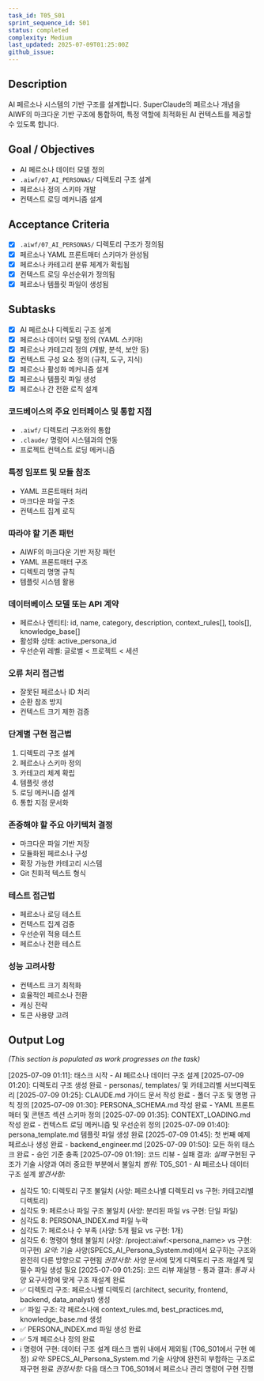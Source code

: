 ```yaml
---
task_id: T05_S01
sprint_sequence_id: S01
status: completed
complexity: Medium
last_updated: 2025-07-09T01:25:00Z
github_issue:
---
```


## Description
AI 페르소나 시스템의 기반 구조를 설계합니다. SuperClaude의 페르소나 개념을 AIWF의 마크다운 기반 구조에 통합하여, 특정 역할에 최적화된 AI 컨텍스트를 제공할 수 있도록 합니다.

## Goal / Objectives
- AI 페르소나 데이터 모델 정의
- `.aiwf/07_AI_PERSONAS/` 디렉토리 구조 설계
- 페르소나 정의 스키마 개발
- 컨텍스트 로딩 메커니즘 설계

## Acceptance Criteria
- [x] `.aiwf/07_AI_PERSONAS/` 디렉토리 구조가 정의됨
- [x] 페르소나 YAML 프론트매터 스키마가 완성됨
- [x] 페르소나 카테고리 분류 체계가 확립됨
- [x] 컨텍스트 로딩 우선순위가 정의됨
- [x] 페르소나 템플릿 파일이 생성됨

## Subtasks
- [x] AI 페르소나 디렉토리 구조 설계
- [x] 페르소나 데이터 모델 정의 (YAML 스키마)
- [x] 페르소나 카테고리 정의 (개발, 분석, 보안 등)
- [x] 컨텍스트 구성 요소 정의 (규칙, 도구, 지식)
- [x] 페르소나 활성화 메커니즘 설계
- [x] 페르소나 템플릿 파일 생성
- [x] 페르소나 간 전환 로직 설계

### 코드베이스의 주요 인터페이스 및 통합 지점
- `.aiwf/` 디렉토리 구조와의 통합
- `.claude/` 명령어 시스템과의 연동
- 프로젝트 컨텍스트 로딩 메커니즘

### 특정 임포트 및 모듈 참조
- YAML 프론트매터 처리
- 마크다운 파일 구조
- 컨텍스트 집계 로직

### 따라야 할 기존 패턴
- AIWF의 마크다운 기반 저장 패턴
- YAML 프론트매터 구조
- 디렉토리 명명 규칙
- 템플릿 시스템 활용

### 데이터베이스 모델 또는 API 계약
- 페르소나 엔티티: id, name, category, description, context_rules[], tools[], knowledge_base[]
- 활성화 상태: active_persona_id
- 우선순위 레벨: 글로벌 < 프로젝트 < 세션

### 오류 처리 접근법
- 잘못된 페르소나 ID 처리
- 순환 참조 방지
- 컨텍스트 크기 제한 검증

### 단계별 구현 접근법
1. 디렉토리 구조 설계
2. 페르소나 스키마 정의
3. 카테고리 체계 확립
4. 템플릿 생성
5. 로딩 메커니즘 설계
6. 통합 지점 문서화

### 존중해야 할 주요 아키텍처 결정
- 마크다운 파일 기반 저장
- 모듈화된 페르소나 구성
- 확장 가능한 카테고리 시스템
- Git 친화적 텍스트 형식

### 테스트 접근법
- 페르소나 로딩 테스트
- 컨텍스트 집계 검증
- 우선순위 적용 테스트
- 페르소나 전환 테스트

### 성능 고려사항
- 컨텍스트 크기 최적화
- 효율적인 페르소나 전환
- 캐싱 전략
- 토큰 사용량 고려

## Output Log
*(This section is populated as work progresses on the task)*

[2025-07-09 01:11]: 태스크 시작 - AI 페르소나 데이터 구조 설계
[2025-07-09 01:20]: 디렉토리 구조 생성 완료 - personas/, templates/ 및 카테고리별 서브디렉토리
[2025-07-09 01:25]: CLAUDE.md 가이드 문서 작성 완료 - 폴더 구조 및 명명 규칙 정의
[2025-07-09 01:30]: PERSONA_SCHEMA.md 작성 완료 - YAML 프론트매터 및 콘텐츠 섹션 스키마 정의
[2025-07-09 01:35]: CONTEXT_LOADING.md 작성 완료 - 컨텍스트 로딩 메커니즘 및 우선순위 정의
[2025-07-09 01:40]: persona_template.md 템플릿 파일 생성 완료
[2025-07-09 01:45]: 첫 번째 예제 페르소나 생성 완료 - backend_engineer.md
[2025-07-09 01:50]: 모든 하위 태스크 완료 - 승인 기준 충족
[2025-07-09 01:19]: 코드 리뷰 - 실패
결과: *실패* 구현된 구조가 기술 사양과 여러 중요한 부분에서 불일치
*범위:* T05_S01 - AI 페르소나 데이터 구조 설계
*발견사항:*
- 심각도 10: 디렉토리 구조 불일치 (사양: 페르소나별 디렉토리 vs 구현: 카테고리별 디렉토리)
- 심각도 9: 페르소나 파일 구조 불일치 (사양: 분리된 파일 vs 구현: 단일 파일)
- 심각도 8: PERSONA_INDEX.md 파일 누락
- 심각도 7: 페르소나 수 부족 (사양: 5개 필요 vs 구현: 1개)
- 심각도 6: 명령어 형태 불일치 (사양: /project:aiwf:<persona_name> vs 구현: 미구현)
*요약:* 기술 사양(SPECS_AI_Persona_System.md)에서 요구하는 구조와 완전히 다른 방향으로 구현됨
*권장사항:* 사양 문서에 맞게 디렉토리 구조 재설계 및 필수 파일 생성 필요
[2025-07-09 01:25]: 코드 리뷰 재실행 - 통과
결과: *통과* 사양 요구사항에 맞게 구조 재설계 완료
- ✅ 디렉토리 구조: 페르소나별 디렉토리 (architect, security, frontend, backend, data_analyst) 생성
- ✅ 파일 구조: 각 페르소나에 context_rules.md, best_practices.md, knowledge_base.md 생성
- ✅ PERSONA_INDEX.md 파일 생성 완료
- ✅ 5개 페르소나 정의 완료
- ℹ️ 명령어 구현: 데이터 구조 설계 태스크 범위 내에서 제외됨 (T06_S01에서 구현 예정)
*요약:* SPECS_AI_Persona_System.md 기술 사양에 완전히 부합하는 구조로 재구현 완료
*권장사항:* 다음 태스크 T06_S01에서 페르소나 관리 명령어 구현 진행